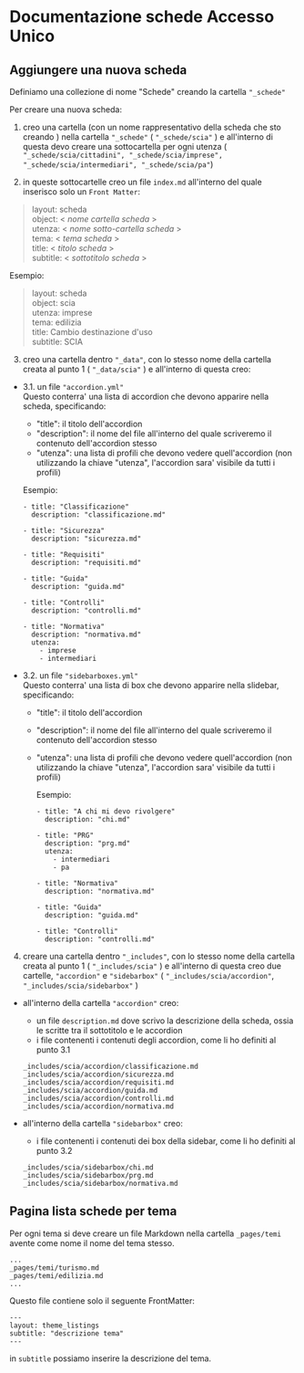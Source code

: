 # Documentazione schede Accesso Unico

## Aggiungere una nuova scheda

Definiamo una collezione di nome "Schede" creando la cartella ``"_schede"``

Per creare una nuova scheda:

1. creo una cartella (con un nome rappresentativo della scheda che sto creando ) nella cartella ``"_schede"`` ( `"_schede/scia"` ) e all'interno di questa devo creare una sottocartella per ogni utenza ( `"_schede/scia/cittadini", "_schede/scia/imprese", "_schede/scia/intermediari", "_schede/scia/pa"`)

2. in queste sottocartelle creo un file `index.md` all'interno del quale inserisco solo un `Front Matter`:

  > layout: scheda  
  > object: < *nome cartella scheda* >  
  > utenza: < *nome sotto-cartella scheda* >    
  > tema: < *tema scheda* >  
  > title: < *titolo scheda* >    
  > subtitle: < *sottotitolo scheda* >  

  Esempio:
  > layout: scheda  
  > object: scia  
  > utenza: imprese  
  > tema: edilizia  
  > title: Cambio destinazione d'uso  
  > subtitle: SCIA

3. creo una cartella dentro `"_data"`, con lo stesso nome della cartella creata al punto 1 ( `"_data/scia"` ) e all'interno di questa creo:
  - 3.1. un file `"accordion.yml"`  
   Questo conterra' una lista di accordion che devono apparire nella scheda, specificando:
     - "title": il titolo dell'accordion
     - "description": il nome del file all'interno del quale scriveremo il contenuto dell'accordion stesso
     - "utenza": una lista di profili che devono vedere quell'accordion (non utilizzando la chiave "utenza", l'accordion sara' visibile da tutti i profili)

      Esempio:
      ~~~
      - title: "Classificazione"
        description: "classificazione.md"

      - title: "Sicurezza"
        description: "sicurezza.md"

      - title: "Requisiti"
        description: "requisiti.md"

      - title: "Guida"
        description: "guida.md"

      - title: "Controlli"
        description: "controlli.md"

      - title: "Normativa"
        description: "normativa.md"
        utenza:
          - imprese
          - intermediari
      ~~~
  - 3.2. un file `"sidebarboxes.yml"`  
  Questo conterra' una lista di box che devono apparire nella slidebar, specificando:
    - "title": il titolo dell'accordion
    - "description": il nome del file all'interno del quale scriveremo il contenuto dell'accordion stesso
    - "utenza": una lista di profili che devono vedere quell'accordion (non utilizzando la chiave "utenza", l'accordion sara' visibile da tutti i profili)

      Esempio:
       ~~~
       - title: "A chi mi devo rivolgere"
         description: "chi.md"

       - title: "PRG"
         description: "prg.md"
         utenza:
           - intermediari
           - pa

       - title: "Normativa"
         description: "normativa.md"

       - title: "Guida"
         description: "guida.md"

       - title: "Controlli"
         description: "controlli.md"
       ~~~

4. creare una cartella dentro `"_includes"`, con lo stesso nome della cartella creata al punto 1 ( `"_includes/scia"` ) e all'interno di questa creo due cartelle, `"accordion"` e `"sidebarbox"` ( `"_includes/scia/accordion"`, `"_includes/scia/sidebarbox"` )

  - all'interno della cartella `"accordion"` creo:
     - un file `description.md` dove scrivo la descrizione della scheda, ossia le scritte tra il sottotitolo e le accordion
     -  i file contenenti i contenuti degli accordion, come li ho definiti al punto 3.1

     ~~~
     _includes/scia/accordion/classificazione.md
     _includes/scia/accordion/sicurezza.md
     _includes/scia/accordion/requisiti.md
     _includes/scia/accordion/guida.md
     _includes/scia/accordion/controlli.md
     _includes/scia/accordion/normativa.md
     ~~~

  - all'interno della cartella `"sidebarbox"` creo:
     - i file contenenti i contenuti dei box della sidebar, come li ho definiti al punto 3.2

    ~~~
    _includes/scia/sidebarbox/chi.md
    _includes/scia/sidebarbox/prg.md
    _includes/scia/sidebarbox/normativa.md
    ~~~


## Pagina lista schede per tema

Per ogni tema si deve creare un file Markdown nella cartella `_pages/temi` avente come nome il nome del tema stesso.

~~~
...
_pages/temi/turismo.md
_pages/temi/edilizia.md
...
~~~

Questo file contiene solo il seguente FrontMatter:

~~~
---
layout: theme_listings
subtitle: "descrizione tema"
---
~~~

in `subtitle` possiamo inserire la descrizione del tema.
